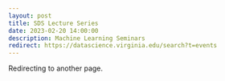 ```yaml
---
layout: post
title: SDS Lecture Series
date: 2023-02-20 14:00:00
description: Machine Learning Seminars
redirect: https://datascience.virginia.edu/search?t=events
---
```


Redirecting to another page.
